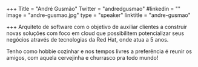 +++
Title = "André Gusmão"
Twitter = "andredgusmao"
#linkedin = ""
image = "andre-gusmao.jpg"
type = "speaker"
linktitle = "andre-gusmao"

+++
Arquiteto de software com o objetivo de auxiliar clientes a construir novas soluções com foco em cloud que possibilitem potencializar seus negócios através de tecnologias da Red Hat, onde atua a 5 anos.

Tenho como hobbie cozinhar e nos tempos livres a preferência é reunir os amigos, com aquela cervejinha e churrasco pra todo mundo!
